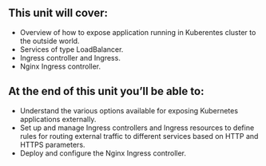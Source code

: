 ## This unit will cover:

- Overview of how to expose application running in Kuberentes cluster to the outside world.  
- Services of type LoadBalancer.
- Ingress controller and Ingress.
- Nginx Ingress controller. 

## At the end of this unit you’ll be able to:

- Understand the various options available for exposing Kubernetes applications externally.
- Set up and manage Ingress controllers and Ingress resources to define rules for routing external traffic to different services based on HTTP and HTTPS parameters.
- Deploy and configure the Nginx Ingress controller.